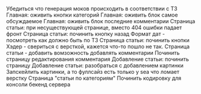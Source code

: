 Убедиться что генерация моков происходить в соответствии с ТЗ
Главная: оживить кнопки категорий
Главная: оживить блок самое обсуждаемое
Главная: оживить блок последние комментарии
Страница статьи: при несуществующей странице, вместо 404 ошибки падает фронт
Страница статьи: починить кнопку назад
Формат дат - посмотреть как должно быть по ТЗ
Страница статьи: починить кнопки
Хэдер - свериться с версткой, кажется что-то пошло не так.
Страница статьи - добавить вомзожность добавлять комментарии
Починить страницу редактирования комментария
Добавление статьи: починить страницу
Добавление статьи: разобраться с добавлением картинки
Запскейлить картинки, а то фуллсайз есть только у sea что ломает верстку
Страница "статьи по категориям"
Починить кодировку для консоли бекенд сервера
